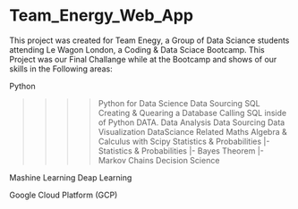 # Team_Energy_Web_App
This project was created for Team Enegy, a Group of Data Sciance students attending Le Wagon London, a Coding & Data Sciace Bootcamp. This Project was our Final Challange while at the Bootcamp and shows of our skills in the Following areas:

Python
>>>> Python for Data Science
>>>> Data Sourcing
SQL
>>>> Creating & Quearing a Database
>>>> Calling SQL inside of Python
DATA.
>>>> Data Analysis
>>>> Data Sourcing
>>>> Data Visualization
DataSciance Related Maths
>>>> Algebra & Calculus with Scipy
>>>> Statistics & Probabilities
    |- Statistics & Probabilities
    |- Bayes Theorem
    |- Markov Chains
Decision Science

Mashine Learning
Deap Learning

Google Cloud Platform (GCP)
